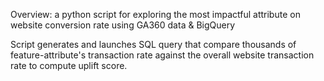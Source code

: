Overview: a python script for exploring the most impactful attribute on website conversion rate using GA360 data & BigQuery 

Script generates and launches SQL query that compare thousands of feature-attribute's transaction rate against the overall website transaction rate to compute uplift score. 

